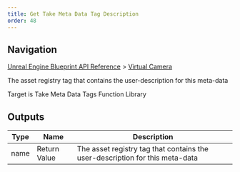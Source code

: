 ```yaml
---
title: Get Take Meta Data Tag Description
order: 48
---
```

## Navigation

[Unreal Engine Blueprint API Reference](https://dev.epicgames.com/documentation/en-us/unreal-engine/BlueprintAPI) > [Virtual Camera](https://dev.epicgames.com/documentation/en-us/unreal-engine/BlueprintAPI/VirtualCamera_1)

The asset registry tag that contains the user-description for this meta-data

Target is Take Meta Data Tags Function Library

## Outputs

| Type | Name | Description |
| --- | --- | --- |
| name | Return Value | The asset registry tag that contains the user-description for this meta-data |
